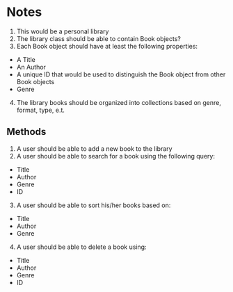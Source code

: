 
# Notes

1. This would be a personal library
2. The library class should be able to contain Book objects?
3. Each Book object should have at least the following properties:
  - A Title
  - An Author
  - A unique ID that would be used to distinguish the Book object from other Book objects
  - Genre
4. The library books should be organized into collections based on genre, format, type, e.t.


## Methods
 1. A user should be able to add a new book to the library
 2. A user should be able to search for a book using the following query:
   - Title
   - Author
   - Genre
   - ID
 3. A user should be able to sort his/her books based on:
   - Title
   - Author
   - Genre
 4. A user should be able to delete a book using: 
   - Title
   - Author
   - Genre
   - ID



